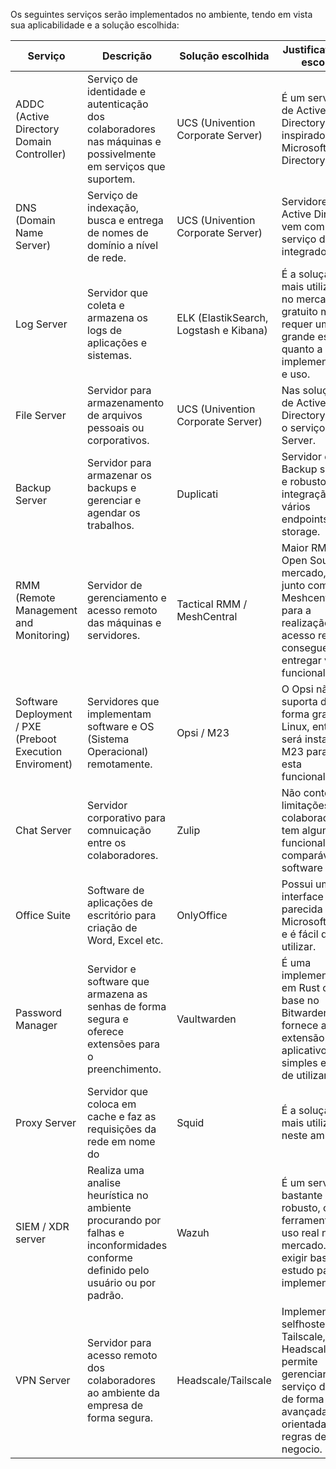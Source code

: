 Os seguintes serviços serão implementados no ambiente, tendo em vista sua aplicabilidade e a solução escolhida:

| Serviço                                                  | Descrição                                                                                                                        | Solução escolhida                      | Justificativa de escolha                                                                                                                   |
| -------------------------------------------------------- | -------------------------------------------------------------------------------------------------------------------------------- | -------------------------------------- | ------------------------------------------------------------------------------------------------------------------------------------------ |
| ADDC (Active Directory Domain Controller)                | Serviço de identidade e autenticação dos colaboradores nas máquinas e possivelmente em serviços que suportem.                    | UCS (Univention Corporate Server)      | É um servidor de Active Directory inspirado no Microsoft Active Directory.                                                                 |
| DNS (Domain Name Server)                                 | Serviço de indexação, busca e entrega de nomes de domínio a nível de rede.                                                       | UCS (Univention Corporate Server)      | Servidores de Active Directory vem com um serviço de DNS integrado.                                                                        |
| Log Server                                               | Servidor que coleta e armazena os logs de aplicações e sistemas.                                                                 | ELK (ElastikSearch, Logstash e Kibana) | É a solução mais utilizada no mercado, é gratuito mas requer um grande estudo quanto a implementação e uso.                                |
| File Server                                              | Servidor para armazenamento de arquivos pessoais ou corporativos.                                                                | UCS (Univention Corporate Server)      | Nas soluções de Active Directory já vem o serviço de File Server.                                                                          |
| Backup Server                                            | Servidor para armazenar os backups e gerenciar e agendar os trabalhos.                                                           | Duplicati                              | Servidor de Backup simples e robusto, com integração com vários endpoints de storage.                                                      |
| RMM (Remote Management and Monitoring)                   | Servidor de gerenciamento e acesso remoto das máquinas e servidores.                                                             | Tactical RMM / MeshCentral             | Maior RMM Open Source do mercado, que junto com o Meshcentral para a realização do acesso remoto consegue entregar várias funcionalidades. |
| Software Deployment / PXE (Preboot Execution Enviroment) | Servidores que implementam software e OS (Sistema Operacional) remotamente.                                                      | Opsi / M23                             | O Opsi não suporta de forma gratuita o Linux, então será instalado o M23 para suprir esta funcionalidade.                                  |
| Chat Server                                              | Servidor corporativo para comnuicação entre os colaboradores.                                                                    | Zulip                                  | Não contém limitações para colaboradores e tem algumas funcionalidades comparáveis a software pagos.                                       |
| Office Suite                                             | Software de aplicações de escritório para criação de Word, Excel etc.                                                            | OnlyOffice                             | Possui uma interface bem parecida com o Microsoft Office e é fácil de utilizar.                                                            |
| Password Manager                                         | Servidor e software que armazena as senhas de forma segura e oferece extensões para o preenchimento.                             | Vaultwarden                            | É uma implementação em Rust com base no Bitwarden, que fornece a API, extensão e aplicativo. Muito simples e fácil de utilizar.            |
| Proxy Server                                             | Servidor que coloca em cache e faz as requisições da rede em nome do                                                             | Squid                                  | É a solução mais utilizada neste ambito.                                                                                                   |
| SIEM / XDR server                                        | Realiza uma analise heurística no ambiente procurando por falhas e inconformidades conforme definido pelo usuário ou por padrão. | Wazuh                                  | É um servidor bastante robusto, com ferramentas de uso real no mercado. Irá exigir bastante estudo para a implementação.                   |
| VPN Server                                               | Servidor para acesso remoto dos colaboradores ao ambiente da empresa de forma segura.                                            | Headscale/Tailscale                    | Implementação selfhosted do Tailscale, o Headscale permite gerenciar o serviço de VPN de forma avançada e orientada a regras de negocio.   |

